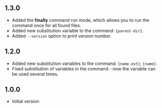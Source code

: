 ## 1.3.0

- Added the **finally** command run mode, which allows you to run the command once for all found files.
- Added new substitution variable to the command: `{parent-dir}`.
- Added `--version` option to print version number.

## 1.2.0

- Added new substitution variables to the command: `{name.ext}`, `{name}`.
- Fixed substitution of variables in the command - now the variable can be used several times.

## 1.0.0

- Initial version
